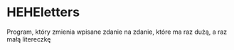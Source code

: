 # HEHEletters
Program, który zmienia wpisane zdanie na zdanie, które ma raz dużą, a raz małą litereczkę
